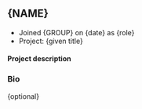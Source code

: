 ## {NAME}

* Joined {GROUP} on {date} as {role}
* Project: {given title}

#### Project description

### Bio
{optional}



